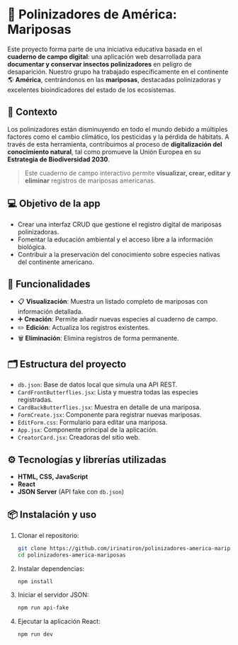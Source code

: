 # 🦋 Polinizadores de América: Mariposas

Este proyecto forma parte de una iniciativa educativa basada en el **cuaderno de campo digital**: una aplicación web desarrollada para **documentar y conservar insectos polinizadores** en peligro de desaparición. Nuestro grupo ha trabajado específicamente en el continente 🌎 **América**, centrándonos en las **mariposas**, destacadas polinizadoras y excelentes bioindicadores del estado de los ecosistemas.

## 🌱 Contexto

Los polinizadores están disminuyendo en todo el mundo debido a múltiples factores como el cambio climático, los pesticidas y la pérdida de hábitats. A través de esta herramienta, contribuimos al proceso de **digitalización del conocimiento natural**, tal como promueve la Unión Europea en su **Estrategia de Biodiversidad 2030**.

> Este cuaderno de campo interactivo permite **visualizar, crear, editar y eliminar** registros de mariposas americanas.

## 💻 Objetivo de la app

- Crear una interfaz CRUD que gestione el registro digital de mariposas polinizadoras.
- Fomentar la educación ambiental y el acceso libre a la información biológica.
- Contribuir a la preservación del conocimiento sobre especies nativas del continente americano.

## 🚀 Funcionalidades

- 📋 **Visualización**: Muestra un listado completo de mariposas con información detallada.
- ➕ **Creación**: Permite añadir nuevas especies al cuaderno de campo.
- ✏️ **Edición**: Actualiza los registros existentes.
- 🗑️ **Eliminación**: Elimina registros de forma permanente.


## 🗂️ Estructura del proyecto

- `db.json`: Base de datos local que simula una API REST.
- `CardFrontButterflies.jsx`: Lista y muestra todas las especies registradas.
- `CardBackButterflies.jsx`: Muestra en detalle de una mariposa.
- `FormCreate.jsx`: Componente para registrar nuevas mariposas.
- `EditForm.css`: Formulario para editar una mariposa.
- `App.jsx`: Componente principal de la aplicación.
- `CreatorCard.jsx`: Creadoras del sitio web.

## ⚙️ Tecnologías y librerías utilizadas

- **HTML, CSS, JavaScript**
- **React** 
- **JSON Server** (API fake con `db.json`)

## 📦 Instalación y uso

1. Clonar el repositorio:
   ```bash
   git clone https://github.com/irinatiron/polinizadores-america-mariposas.git
   cd polinizadores-america-mariposas

2. Instalar dependencias:
   ```bash
   npm install
   
3. Iniciar el servidor JSON:
   ```bash
   npm run api-fake

4. Ejecutar la aplicación React:
   ```bash
   npm run dev